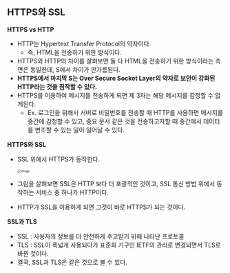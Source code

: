 ## HTTPS와 SSL

**HTTPS vs HTTP**

- HTTP는 Hypertext Transfer Protocol의 약자이다.
  - 즉, HTML을 전송하기 위한 방식이다.
- HTTPS와 HTTP의 차이를 살펴보면 둘 다 HTML을 전송하기 위한 방식이라는 측면은 동일한데, S에서 차이가 판가름된다.
- **HTTPS에서 마지막 S는 Over Secure Socket Layer의 약자로 보안이 강화된 HTTP라는 것을 짐작할 수 있다.**
- HTTPS를 이용하여 메시지를 전송하게 되면 제 3자는 해당 메시지를 감청할 수 없게된다.
  - Ex. 로그인을 위해서 서버로 비밀번호를 전송할 때 HTTP를 사용하면 메시지를 중간에 감청할 수 있고, 중요 문서 같은 것을 전송하고자할 때 중간에서 데이터를 변조할 수 있는 일이 일어날 수 있다.



**HTTPS와 SSL**

- SSL 위에서 HTTPS가 동작한다.

  <img src="https://user-images.githubusercontent.com/40616436/80310959-2b950300-8818-11ea-8d4a-10be470d08ce.png" alt="image" style="zoom:50%;" />

- 그림을 살펴보면 SSL은 HTTP 보다 더 포괄적인 것이고, SSL 통신 방법 위에서 동작하는 서비스 중 하나가 HTTP이다.

- HTTP가 SSL을 이용하게 되면 그것이 바로 HTTPS가 되는 것이다.



**SSL과 TLS**

- SSL : 사용자의 정보를 더 안전하게 주고받기 위해 나타난 프로토콜
- TLS : SSL이 폭넓게 사용되다가 표준화 기구인 IETF의 관리로 변경되면서 TLS로 바뀐 것이다.
- 결국, SSL과 TLS은 같은 것으로 볼 수 있다.



